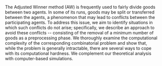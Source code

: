The Adjusted Winner method (AW) is frequently used to fairly divide goods between two agents. In some of its runs, goods may be split or transferred between the agents, a phenomenon that may lead to conflicts between the participating agents. To address this issue, we aim to identify situations in which such conflicts do not arise; specifically, we describe an approach to avoid these conflicts -- consisting of the removal of a minimum number of goods as a preprocessing phase. We thoroughly examine the computational complexity of the corresponding combinatorial problem and show that, while the problem is generally intractable, there are several ways to cope with its computational hardness. We complement our theoretical analysis with computer-based simulations.
